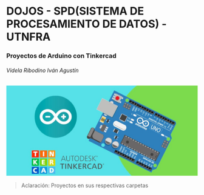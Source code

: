 # DOJOS - SPD(SISTEMA DE PROCESAMIENTO DE DATOS) - UTNFRA
### Proyectos de Arduino con Tinkercad
###### Videla Ribodino Iván Agustín
![Tinkercad](./img/ArduinoTinkercad.jpg)

> Aclaración: Proyectos en sus respectivas carpetas